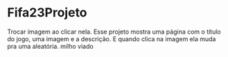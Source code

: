# Fifa23Projeto
Trocar imagem ao clicar nela.
Esse projeto mostra uma página com o título do jogo, uma imagem e a descrição. E quando clica na imagem ela muda pra uma aleatória.
milho viado

